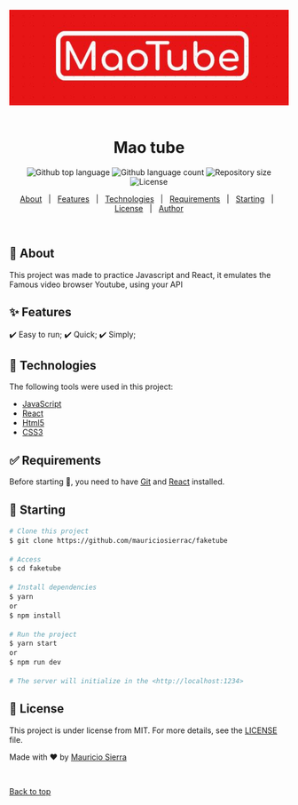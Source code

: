 <div align="center" id="top" style="border-radius: 25% 10%;"> 

  ![Image text](https://github.com/mauriciosierrac/faketube/blob/main/src/images/logoMao.jpg)
&#xa0;

<!-- <a href="https://faketube.netlify.app">Demo</a> -->

</div>

<h1 align="center">Mao tube</h1>

<p align="center">
 <img alt="Github top language" src="https://img.shields.io/github/languages/top/mauriciosierrac/faketube?color=56BEB8">

<img alt="Github language count" src="https://img.shields.io/github/languages/count/mauriciosierrac/faketube?color=56BEB8">

<img alt="Repository size" src="https://img.shields.io/github/repo-size/mauriciosierrac/faketube?color=56BEB8">

<img alt="License" src="https://img.shields.io/github/license/mauriciosierrac/faketube?color=56BEB8">

<!-- <img alt="Github issues" src="https://img.shields.io/github/issues/{{YOUR_GITHUB_USERNAME}}/faketube?color=56BEB8" /> -->

<!-- <img alt="Github forks" src="https://img.shields.io/github/forks/{{YOUR_GITHUB_USERNAME}}/faketube?color=56BEB8" /> -->

<!-- <img alt="Github stars" src="https://img.shields.io/github/stars/{{YOUR_GITHUB_USERNAME}}/faketube?color=56BEB8" /> -->

</p>

<!-- Status -->

<!-- <h4 align="center"> 
	🚧  Faketube 🚀 Under construction...  🚧
</h4> 

<hr> -->

<p align="center">
  <a href="#dart-about">About</a>   |   
  <a href="#sparkles-features">Features</a>   |  
  <a href="#rocket-technologies">Technologies</a>   |  
  <a href="#white_check_mark-requirements">Requirements</a>   |  
  <a href="#checkered_flag-starting">Starting</a>   |  
  <a href="#memo-license">License</a>   |  
  <a href="https://github.com/mauriciosierrac" target="_blank">Author</a>
</p>

<br>

## 🎯 About

This project was made to practice Javascript and React, it emulates the Famous video browser Youtube, using your API

## ✨ Features

✔️ Easy to run;
✔️ Quick;
✔️ Simply;

## 🚀 Technologies

The following tools were used in this project:

- [JavaScript](https://www.javascript.com)
- [React](https://reactjs.org/)
- [Html5](https://developer.mozilla.org/en-US/docs/Glossary/HTML5)
- [CSS3](https://developer.mozilla.org/en-US/docs/Web/CSS)

## ✅ Requirements

Before starting 🏁, you need to have [Git](https://git-scm.com) and [React](https://reactjs.org/) installed.

## 🏁 Starting

```bash
# Clone this project
$ git clone https://github.com/mauriciosierrac/faketube

# Access
$ cd faketube

# Install dependencies
$ yarn
or
$ npm install

# Run the project
$ yarn start
or 
$ npm run dev

# The server will initialize in the <http://localhost:1234>
```

## 📝 License

This project is under license from MIT. For more details, see the [LICENSE](LICENSE.md) file.

Made with ❤️ by <a href="https://github.com/mauriciosierrac" target="_blank"> Mauricio Sierra </a>

&#xa0;

<a href="#top">Back to top </a>
